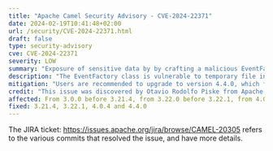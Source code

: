 ```yaml
---
title: "Apache Camel Security Advisory - CVE-2024-22371"
date: 2024-02-19T10:41:48+02:00
url: /security/CVE-2024-22371.html
draft: false
type: security-advisory
cve: CVE-2024-22371
severity: LOW
summary: "Exposure of sensitive data by by crafting a malicious EventFactory and providing a custom ExchangeCreatedEvent that exposes sensitive data"
description: "The EventFactory class is vulnerable to temporary file information disclosure. Under specific conditions, it is possible to expose sensitive data"
mitigation: "Users are recommended to upgrade to version 4.4.0, which fixes the issue. If users are on the 4.0.x LTS releases stream, then they are suggested to upgrade to 4.0.4. If users are on 3.x, they are suggested to move to 3.21.4 or 3.22.1"
credit: "This issue was discovered by Otavio Rodolfo Piske from Apache Software Foundation"
affected: From 3.0.0 before 3.21.4, from 3.22.0 before 3.22.1, from 4.0.0 before 4.0.4, from 4.1.0 before 4.4.0
fixed: 3.21.4, 3.22.1, 4.0.4 and 4.4.0
---
```


The JIRA ticket: https://issues.apache.org/jira/browse/CAMEL-20305 refers to the various commits that resolved the issue, and have more details.

